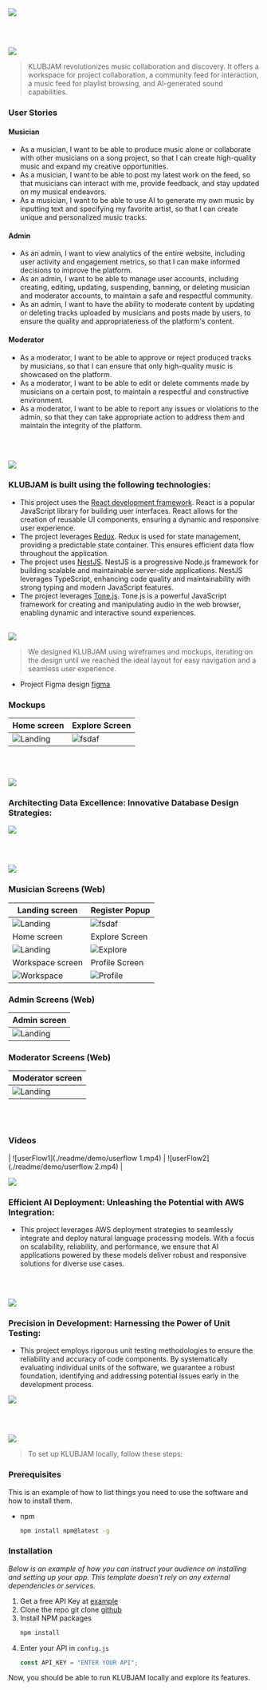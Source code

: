 <img src="./readme/title1.svg"/>

<br><br>

<!-- project philosophy -->
<img src="./readme/title2.svg"/>

> KLUBJAM revolutionizes music collaboration and discovery. It offers a workspace for project collaboration, a community feed for interaction, a music feed for playlist browsing, and AI-generated sound capabilities.

### User Stories

#### Musician

- As a musician, I want to be able to produce music alone or collaborate with other musicians on a song project, so that I can create high-quality music and expand my creative opportunities.
- As a musician, I want to be able to post my latest work on the feed, so that musicians can interact with me, provide feedback, and stay updated on my musical endeavors.
- As a musician, I want to be able to use AI to generate my own music by inputting text and specifying my favorite artist, so that I can create unique and personalized music tracks.
  <br>

#### Admin

- As an admin, I want to view analytics of the entire website, including user activity and engagement metrics, so that I can make informed decisions to improve the platform.
- As an admin, I want to be able to manage user accounts, including creating, editing, updating, suspending, banning, or deleting musician and moderator accounts, to maintain a safe and respectful community.
- As an admin, I want to have the ability to moderate content by updating or deleting tracks uploaded by musicians and posts made by users, to ensure the quality and appropriateness of the platform's content.
  <br>

#### Moderator

- As a moderator, I want to be able to approve or reject produced tracks by musicians, so that I can ensure that only high-quality music is showcased on the platform.
- As a moderator, I want to be able to edit or delete comments made by musicians on a certain post, to maintain a respectful and constructive environment.
- As a moderator, I want to be able to report any issues or violations to the admin, so that they can take appropriate action to address them and maintain the integrity of the platform.

<br><br>

<!-- Tech stack -->
<img src="./readme/title3.svg"/>

### KLUBJAM is built using the following technologies:

- This project uses the [React development framework](https://react.dev/). React is a popular JavaScript library for building user interfaces. React allows for the creation of reusable UI components, ensuring a dynamic and responsive user experience.
- The project leverages [Redux](https://redux.js.org/). Redux is used for state management, providing a predictable state container. This ensures efficient data flow throughout the application.
- The project uses [NestJS](https://nestjs.com/). NestJS is a progressive Node.js framework for building scalable and maintainable server-side applications. NestJS leverages TypeScript, enhancing code quality and maintainability with strong typing and modern JavaScript features.
- The project leverages [Tone.js](https://tonejs.github.io/). Tone.js is a powerful JavaScript framework for creating and manipulating audio in the web browser, enabling dynamic and interactive sound experiences.
  <br><br>

<!-- UI UX -->
<img src="./readme/title4.svg"/>

> We designed KLUBJAM using wireframes and mockups, iterating on the design until we reached the ideal layout for easy navigation and a seamless user experience.

- Project Figma design [figma](https://www.figma.com/design/AdFpHZHqfDga3fu1TE4QB2/KLUBJAM?node-id=0-1&t=MsWQ7YJPFsrEGOuV-0)

### Mockups

| Home screen                                  | Explore Screen                             |
| -------------------------------------------- | ------------------------------------------ |
| ![Landing](./readme/demo/Landing%20Page.png) | ![fsdaf](./readme/demo/Explore%20Page.png) |

<br><br>

<!-- Database Design -->
<img src="./readme/title5.svg"/>

### Architecting Data Excellence: Innovative Database Design Strategies:

<img src="./readme/demo/KLUBJAM-DB.png"/>

<br><br>

<!-- Implementation -->
<img src="./readme/title6.svg"/>

### Musician Screens (Web)

| Landing screen                            | Register Popup                                        |
| ----------------------------------------- | ----------------------------------------------------- |
| ![Landing](./readme/demo/landing.gif)     | ![fsdaf](./readme/demo/register.gif)                  |
| Home screen                               | Explore Screen                                        |
| ![Landing](./readme/demo/login.gif)       | ![Explore](./readme/demo/explore-ezgif.com-speed.gif) |
| Workspace screen                          | Profile Screen                                        |
| ![Workspace](./readme/demo/workspace.gif) | ![Profile](./readme/demo/profile.gif)                 |

### Admin Screens (Web)

| Admin screen                        |
| ----------------------------------- |
| ![Landing](./readme/demo/admin.gif) |

### Moderator Screens (Web)

| Moderator screen                  |
| --------------------------------- |
| ![Landing](./readme/demo/mod.gif) |

<br><br>

### Videos

| ![userFlow1](./readme/demo/userflow 1.mp4) | ![userFlow2](./readme/demo/userflow 2.mp4) |

<!-- AWS Deployment -->
<img src="./readme/title8.svg"/>

### Efficient AI Deployment: Unleashing the Potential with AWS Integration:

- This project leverages AWS deployment strategies to seamlessly integrate and deploy natural language processing models. With a focus on scalability, reliability, and performance, we ensure that AI applications powered by these models deliver robust and responsive solutions for diverse use cases.

<br><br>

<!-- Unit Testing -->
<img src="./readme/title9.svg"/>

### Precision in Development: Harnessing the Power of Unit Testing:

- This project employs rigorous unit testing methodologies to ensure the reliability and accuracy of code components. By systematically evaluating individual units of the software, we guarantee a robust foundation, identifying and addressing potential issues early in the development process.

<img src="./readme/demo/unitTest.png"/>

<br><br>

<!-- How to run -->
<img src="./readme/title10.svg"/>

> To set up KLUBJAM locally, follow these steps:

### Prerequisites

This is an example of how to list things you need to use the software and how to install them.

- npm
  ```sh
  npm install npm@latest -g
  ```

### Installation

_Below is an example of how you can instruct your audience on installing and setting up your app. This template doesn't rely on any external dependencies or services._

1. Get a free API Key at [example](https://example.com)
2. Clone the repo
   git clone [github](https://github.com/your_username_/Project-Name.git)
3. Install NPM packages
   ```sh
   npm install
   ```
4. Enter your API in `config.js`
   ```js
   const API_KEY = "ENTER YOUR API";
   ```

Now, you should be able to run KLUBJAM locally and explore its features.
